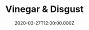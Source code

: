 ---
date: "2020-03-27T12:00:00.000Z"
season: 1
episode: 5
youtube_id: hVguvmmdSss
duration: 18
title: "Vinegar & Disgust"
---